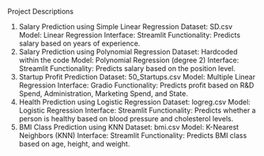Project Descriptions
1. Salary Prediction using Simple Linear Regression
Dataset: SD.csv
Model: Linear Regression
Interface: Streamlit
Functionality: Predicts salary based on years of experience.
2. Salary Prediction using Polynomial Regression
Dataset: Hardcoded within the code
Model: Polynomial Regression (degree 2)
Interface: Streamlit
Functionality: Predicts salary based on the position level.
3. Startup Profit Prediction
Dataset: 50_Startups.csv
Model: Multiple Linear Regression
Interface: Gradio
Functionality: Predicts profit based on R&D Spend, Administration, Marketing Spend, and State.
4. Health Prediction using Logistic Regression
Dataset: logreg.csv
Model: Logistic Regression
Interface: Streamlit
Functionality: Predicts whether a person is healthy based on blood pressure and cholesterol levels.
5. BMI Class Prediction using KNN
Dataset: bmi.csv
Model: K-Nearest Neighbors (KNN)
Interface: Streamlit
Functionality: Predicts BMI class based on age, height, and weight.
